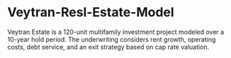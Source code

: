 # Veytran-Resl-Estate-Model
Veytran Estate is a 120-unit multifamily investment project modeled over a 10-year hold period. The underwriting considers rent growth, operating costs, debt service, and an exit strategy based on cap rate valuation.
